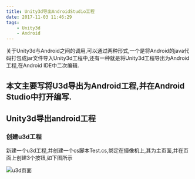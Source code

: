 ```yaml
---
title: Unity3d导出AndroidStudio工程
date: 2017-11-03 11:46:29
tags:
	- Unity3d
	- Android
---
```

关于Unity3d与Android之间的调用,可以通过两种形式,一个是将Android的java代码打包成jar文件导入Unity3d工程中,还有一种就是将Unity3d工程导出为Android工程,在Android IDE中二次编辑.

本文主要写将U3d导出为Android工程,并在Android Studio中打开编写.
---
## Unity3d导出android工程

### 创建u3d工程

新建一个u3d工程,并创建一个cs脚本Test.cs,绑定在摄像机上,其为主页面,并在页面上创建3个按钮,如下图所示

![u3d页面](../images/u3d01.png)